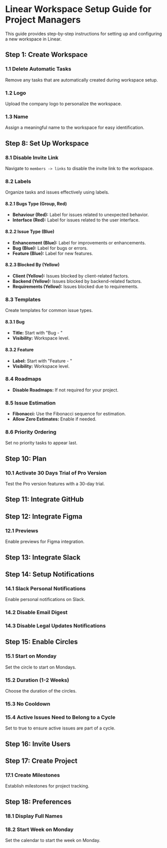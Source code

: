 # Linear Workspace Setup Guide for Project Managers

This guide provides step-by-step instructions for setting up and configuring a new workspace in Linear.

## Step 1: Create Workspace
### 1.1 Delete Automatic Tasks
Remove any tasks that are automatically created during workspace setup.

### 1.2 Logo
Upload the company logo to personalize the workspace.

### 1.3 Name
Assign a meaningful name to the workspace for easy identification.

## Step 8: Set Up Workspace
### 8.1 Disable Invite Link
Navigate to `members -> links` to disable the invite link to the workspace.

### 8.2 Labels
Organize tasks and issues effectively using labels.

#### 8.2.1 Bugs Type (Group, Red)
  - **Behaviour (Red):** Label for issues related to unexpected behavior.
  - **Interface (Red):** Label for issues related to the user interface.

#### 8.2.2 Issue Type (Blue)
  - **Enhancement (Blue):** Label for improvements or enhancements.
  - **Bug (Blue):** Label for bugs or errors.
  - **Feature (Blue):** Label for new features.

#### 8.2.3 Blocked By (Yellow)
  - **Client (Yellow):** Issues blocked by client-related factors.
  - **Backend (Yellow):** Issues blocked by backend-related factors.
  - **Requirements (Yellow):** Issues blocked due to requirements.

### 8.3 Templates
Create templates for common issue types.

#### 8.3.1 Bug
  - **Title:** Start with "Bug - "
  - **Visibility:** Workspace level.

#### 8.3.2 Feature
  - **Label:** Start with "Feature - "
  - **Visibility:** Workspace level.

### 8.4 Roadmaps
  - **Disable Roadmaps:** If not required for your project.

### 8.5 Issue Estimation
  - **Fibonacci:** Use the Fibonacci sequence for estimation.
  - **Allow Zero Estimates:** Enable if needed.

### 8.6 Priority Ordering
Set no priority tasks to appear last.

## Step 10: Plan
### 10.1 Activate 30 Days Trial of Pro Version
Test the Pro version features with a 30-day trial.

## Step 11: Integrate GitHub

## Step 12: Integrate Figma
### 12.1 Previews
Enable previews for Figma integration.

## Step 13: Integrate Slack

## Step 14: Setup Notifications
### 14.1 Slack Personal Notifications
Enable personal notifications on Slack.

### 14.2 Disable Email Digest

### 14.3 Disable Legal Updates Notifications

## Step 15: Enable Circles
### 15.1 Start on Monday
Set the circle to start on Mondays.

### 15.2 Duration (1-2 Weeks)
Choose the duration of the circles.

### 15.3 No Cooldown

### 15.4 Active Issues Need to Belong to a Cycle
Set to true to ensure active issues are part of a cycle.

## Step 16: Invite Users

## Step 17: Create Project
### 17.1 Create Milestones
Establish milestones for project tracking.

## Step 18: Preferences
### 18.1 Display Full Names

### 18.2 Start Week on Monday
Set the calendar to start the week on Monday.